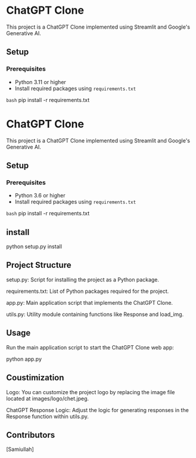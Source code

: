 # ChatGPT Clone

This project is a ChatGPT Clone implemented using Streamlit and Google's Generative AI.

## Setup

### Prerequisites

- Python 3.11 or higher
- Install required packages using `requirements.txt`

```bash```
pip install -r requirements.txt
# ChatGPT Clone

This project is a ChatGPT Clone implemented using Streamlit and Google's Generative AI.

## Setup

### Prerequisites

- Python 3.6 or higher
- Install required packages using `requirements.txt`

```bash```
pip install -r requirements.txt

## install
python setup.py install

## Project Structure
setup.py: Script for installing the project as a Python package.

requirements.txt: List of Python packages required for the project.

app.py: Main application script that implements the ChatGPT Clone.

utils.py: Utility module containing functions like Response and load_img.

## Usage
Run the main application script to start the ChatGPT Clone web app:

python app.py

## Coustimization
Logo: You can customize the project logo by replacing the image file located at images/logo/chet.jpeg.

ChatGPT Response Logic: Adjust the logic for generating responses in the Response function within utils.py.

## Contributors
[Samiullah]